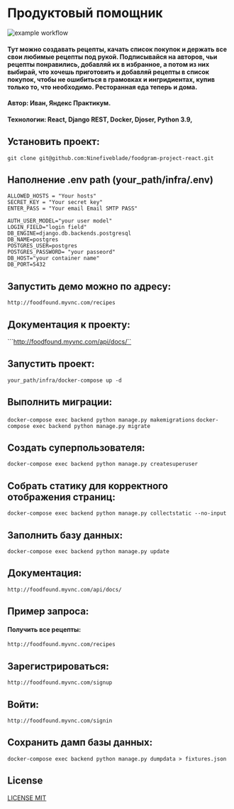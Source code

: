 # Продуктовый помощник

![example workflow](https://github.com/Ninefiveblade/foodgram-project-react/actions/workflows/main.yml/badge.svg)

#### Тут можно создавать рецепты, качать список покупок и держать все свои любимые рецепты под рукой. Подписывайся на авторов, чьи рецепты понравились, добавляй их в избранное, а потом из них выбирай, что хочешь приготовить и добавляй рецепты в список покупок, чтобы не ошибиться в грамовках и ингридиентах, купив только то, что необходимо. Ресторанная еда теперь и дома.

#### Автор: Иван, Яндекс Практикум.
#### Технологии: React, Django REST, Docker, Djoser, Python 3.9, 

## Установить проект:

```git clone git@github.com:Ninefiveblade/foodgram-project-react.git```

## Наполнение .env path (your_path/infra/.env)

```
ALLOWED_HOSTS = "Your hosts"
SECRET_KEY = "Your secret key"
ENTER_PASS = "Your email Email SMTP PASS"

AUTH_USER_MODEL="your user model"
LOGIN_FIELD="login field"
DB_ENGINE=django.db.backends.postgresql
DB_NAME=postgres
POSTGRES_USER=postgres
POSTGRES_PASSWORD= "your passeord"
DB_HOST="your container name"
DB_PORT=5432 
```
## Запустить демо можно по адресу:

```http://foodfound.myvnc.com/recipes```

## Документация к проекту:

```http://foodfound.myvnc.com/api/docs/``

## Запустить проект:

```your_path/infra/docker-compose up -d```

## Выполнить миграции:

```docker-compose exec backend python manage.py makemigrations```
```docker-compose exec backend python manage.py migrate```

## Создать суперпользователя:

```docker-compose exec backend python manage.py createsuperuser```

## Собрать статику для корректного отображения страниц:

```docker-compose exec backend python manage.py collectstatic --no-input```

## Заполнить базу данных:

```docker-compose exec backend python manage.py update```

## Документация:

```http://foodfound.myvnc.com/api/docs/```

## Пример запроса:
#### Получить все рецепты:

```http://foodfound.myvnc.com/recipes```

## Зарегистрироваться:

```http://foodfound.myvnc.com/signup```

## Войти:
```http://foodfound.myvnc.com/signin```

## Сохранить дамп базы данных:

```docker-compose exec backend python manage.py dumpdata > fixtures.json```

## License

[LICENSE MIT](LICENSE.md)

